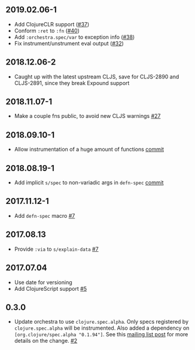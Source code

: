 ## 2019.02.06-1

- Add ClojureCLR support ([#37](https://github.com/jeaye/orchestra/pull/37))
- Conform `:ret` to `:fn` ([#40](https://github.com/jeaye/orchestra/pull/40))
- Add `:orchestra.spec/var` to exception info ([#38](https://github.com/jeaye/orchestra/pull/38))
- Fix instrument/unstrument eval output ([#32](https://github.com/jeaye/orchestra/issues/32))

## 2018.12.06-2

- Caught up with the latest upstream CLJS, save for CLJS-2890 and CLJS-2891,
  since they break Expound support

## 2018.11.07-1

- Make a couple fns public, to avoid new CLJS warnings [#27](https://github.com/jeaye/orchestra/pull/27)

## 2018.09.10-1

- Allow instrumentation of a huge amount of functions [commit](https://github.com/jeaye/orchestra/commit/86f3a93918994db2ea0f90de2e767203b7b6d2c0)

## 2018.08.19-1

- Add implicit `s/spec` to non-variadic args in `defn-spec` [commit](https://github.com/jeaye/orchestra/commit/bc2561f63aace0fe6d822d8242d652254d504c49)

## 2017.11.12-1

- Add `defn-spec` macro [#7](https://github.com/jeaye/orchestra/issues/12)

## 2017.08.13

- Provide `:via` to `s/explain-data` [#7](https://github.com/jeaye/orchestra/issues/7)

## 2017.07.04

- Use date for versioning
- Add ClojureScript support [#5](https://github.com/jeaye/orchestra/issues/5)

## 0.3.0

- Update orchestra to use `clojure.spec.alpha`. Only specs registered by `clojure.spec.alpha` will be instrumented. Also added a dependency on `[org.clojure/spec.alpha "0.1.94"]`. See this [mailing list post](https://groups.google.com/forum/#!msg/clojure/10dbF7w2IQo/ec37TzP5AQAJ) for more details on the change. [#2](https://github.com/jeaye/orchestra/issues/2)
